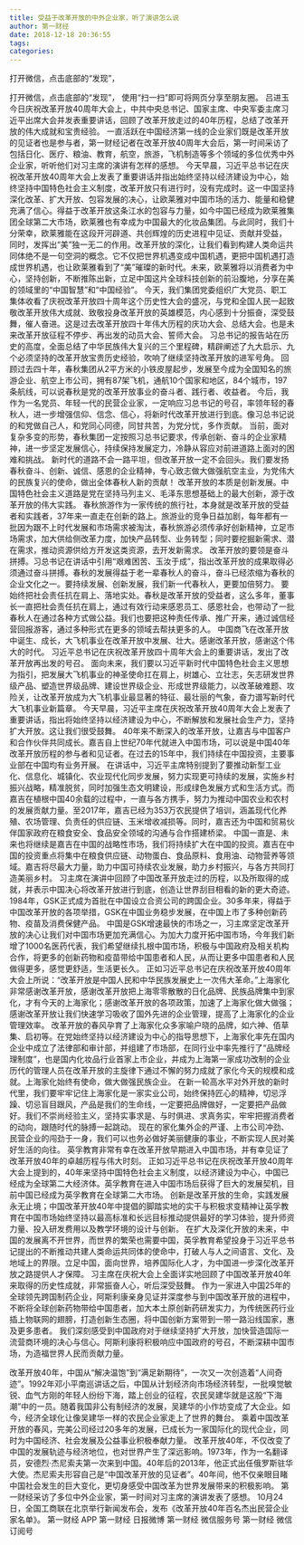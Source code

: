 ```yaml
---
title: 受益于改革开放的中外企业家，听了演讲怎么说
author: 第一财经
date: 2018-12-18 20:36:55
tags: 
categories: 
---
```

打开微信，点击底部的“发现”，
<!-- more -->
打开微信，点击底部的“发现”，
使用“扫一扫”即可将网页分享至朋友圈。
吕进玉
今日庆祝改革开放40周年大会上，中共中央总书记、国家主席、中央军委主席习近平出席大会并发表重要讲话，回顾了改革开放走过的40年历程，总结了改革开放的伟大成就和宝贵经验。
一直活跃在中国经济第一线的企业家们既是改革开放的见证者也是参与者，第一财经记者在改革开放40周年大会后，第一时间采访了包括日化、医疗、粮油、教育，航空，旅游，飞机制造等多个领域的多位优秀中外企业家，听听他们对习主席的演讲有怎样的感想。
今天早晨，习近平总书记在庆祝改革开放40周年大会上发表了重要讲话并指出始终坚持以经济建设为中心，始终坚持中国特色社会主义制度，改革开放只有进行时，没有完成时。这一中国坚持深化改革、扩大开放、包容发展的决心，让欧莱雅对中国市场的活力、能量和稳健充满了信心。​
得益于改革开放这条江水的包容与力量，如今中国已经成为欧莱雅集团全球第二大市场，欧莱雅也有幸成为中国最大的化妆品集团。与此同时，我们十分荣幸，欧莱雅能在这段开河辟道、共创辉煌的历史进程中见证、贡献并受益， 同时，发挥出“美”独一无二的作用。
​改革开放的深化，让我们看到构建人类命运共同体绝不是一句空洞的概念。它不仅把世界机遇变成中国机遇，更把中国机遇打造成世界机遇，也让欧莱雅看到了“美”璀璨的新时代。未来，欧莱雅将以消费者为中心，坚持创新，不断推陈出新，立足中国这片全球科技创新的前沿腹地，分享在美的领域里的“中国智慧”和“中国经验”。
今天，我们集团党委组织广大党员、职工集体收看了庆祝改革开放四十周年这个历史性大会的盛况，与党和全国人民一起致敬改革开放伟大成就、致敬投身改革开放的英雄模范，内心感到十分振奋，深受鼓舞，催人奋进。这是过去改革开放四十年伟大历程的庆功大会、总结大会。也是未来改革开放征程不停步、再出发的动员大会、誓师大会。
习总书记的报告站在历史的高度，全面总结了中华民族伟大复兴的三个里程碑，精辟阐述了九大启示、九个必须坚持的改革开放宝贵历史经验，吹响了继续坚持改革开放的进军号角。
回顾过去四十年，春秋集团从2平方米的小铁皮屋起步，发展至今成为全国知名的旅游企业、航空上市公司，拥有87架飞机，通航10个国家和地区，84个城市，197条航线，可以说春秋是党的改革开放事业的奋斗者、践行者、收益者。
今后，我作为一名党员、年轻一代的民营企业家，一定响应习总书记的号召，率领年轻的春秋人，进一步增强信仰、信念、信心，将新时代改革开放进行到底。像习总书记说的和党做自己人，和党同心同德，同甘共苦，为党分忧，多作贡献。
当前，面对复杂多变的形势，春秋集团一定按照习总书记要求，传承创新、奋斗的企业家精神，进一步坚定发展信心，持续保持发展定力，冷静从容应对前进道路上面对的困难和挑战。
新时代的道路不会一路平坦，但改革开放一定不会回头。我们要发扬春秋奋斗、创新、诚信、感恩的企业精神，专心致志做大做强航空主业，为党伟大的民族复兴的使命，做出全体春秋人新的贡献！
改革开放的本质是创新发展。中国特色社会主义道路是党在坚持马列主义、毛泽东思想基础上的最大创新，源于改革开放的伟大实践。
春秋旅游作为一家传统的旅行社，本身就是改革开放的受益者和实践者，37年来一直走在创新的路上。旅游业的竞争日益加剧，每年都有一批因为跟不上时代发展和市场需求被淘汰，春秋旅游必须传承好创新精神，立足市场需求，加大供给侧改革力度，加快产品转型、业务转型；同时要挖掘新需求、潜在需求，推动资源供给方开发这类资源，去开发新需求。
改革开放的要领是奋斗拼搏。习总书记在讲话中引用“艰难困苦、玉汝于成”，指出改革开放的成果取得必须通过奋斗拼搏。春秋的发展得益于老一辈春秋人的奋斗，奋斗已经浓缩为春秋的企业文化之一。要持续发展、创新发展，我们新一代春秋人，更要加倍努力。
要始终把社会责任抗在肩上、落地实处。春秋是改革开放的受益者，这么多年，董事长一直把社会责任抗在肩上，通过有效行动来感恩员工、感恩社会，也带动了一批春秋人在通过各种方式做公益。我们也要把这种责任传承、推广开来，通过诚信经营回报游客，通过多种形式在更多的领域去帮扶更多的人。
中国商飞在改革开放中诞生、成长，大飞机事业在改革开放中发展、壮大。感谢改革开放，感谢这个伟大的时代。
习近平总书记在庆祝改革开放四十周年大会上的重要讲话，发出了改革开放再出发的号召。
面向未来，我们要以习近平新时代中国特色社会主义思想为指引，把发展大飞机事业的神圣使命扛在肩上，树雄心、立壮志，矢志研发世界级产品、塑造世界级品牌、建设世界级企业、形成世界级能力，以改革破难题、攻险关，让改革开放成为大飞机事业最显著的特征、最壮丽的气象，奋力谱写新时代大飞机事业新篇章。
今天早晨，习近平主席在庆祝改革开放40周年大会上发表了重要讲话，指出将始终坚持以经济建设为中心，不断解放和发展社会生产力，坚持扩大开放。这让我们很受鼓舞。
40年来不断深入的改革开放，让嘉吉与中国客户和合作伙伴共同成长。嘉吉自上世纪70年代就进入中国市场，可以说是中国40年改革开放历程的参与者和见证者。在过去的15年中，我们持续在中国投资，主要事业部在中国均有业务开展。
在讲话中，习近平主席特别提到了要推动新型工业化、信息化、城镇化、农业现代化同步发展，努力实现更可持续的发展，实施乡村振兴战略，精准脱贫，同时加强生态文明建设，形成绿色发展方式和生活方式。而嘉吉在植根中国40余载的过程中，一直与各方携手，努力为推动中国农业和农村的发展贡献力量。至2017年，嘉吉已经为353万农民提供了培训，涵盖现代化养殖、农场管理、负责任的供应链、玉米增收减损等。同时，嘉吉还为中国和贸易伙伴国家政府在粮食安全、食品安全领域的沟通与合作搭建桥梁。
中国一直是、未来也将继续是嘉吉在中国的战略性市场，我们将持续扩大在中国的投资。嘉吉在中国的投资重点将集中在粮食供应链、动物蛋白、食品原料、食用油、动物营养等领域。嘉吉将尽最大力量，助力中国可持续农业发展，助力乡村振兴，与各方共同打造美丽乡村。
习主席在演讲中回顾了中国改革开放走过的历程，以及所取得的成就，并表示中国决心将改革开放进行到底，创造让世界刮目相看的新的更大奇迹。
1984年，GSK正式成为首批在中国设立合资公司的跨国企业。30多年来，得益于中国改革开放的各项举措，GSK在中国业务稳步发展，在中国上市了多种创新药物、疫苗及消费保健产品。
中国是GSK增速最快的市场之一，习主席坚定改革开放的决心让我们对中国市场更加充满信心。为加大力度开拓中国市场，今年我们新增了1000名医药代表，我们希望继续扎根中国市场，积极与中国政府及相关机构合作，将更多的创新药物和疫苗带给中国患者和人民，从而让更多中国患者和人民做得更多，感觉更舒适，生活更长久。
正如习近平总书记在庆祝改革开放40周年大会上所说：“改革开放是中国人民和中华民族发展史上一次伟大革命。”上海家化非常感谢改革开放，感谢改革开放把上海零零散散的日化品牌、民族品牌集中到家化，才有今天的上海家化；感谢改革开放的各项政策，加速了上海家化做大做强；感谢改革开放让我们快速学习吸收了国外先进的企业管理，提高了上海家化的企业管理效率。
改革开放的春风孕育了上海家化众多家喻户晓的品牌，如六神、佰草集、启初等。在党始终坚持以经济建设为中心的指导思想下，上海家化率先在国内企业中成立了法律部和审计部，并组建了市场部，在同行业中率先推行了“品牌经理制度”，也是国内化妆品行业首家上市企业，并成为上海第一家成功改制的企业
历代的管理人员在改革开放的主旋律下通过不懈的努力成就了家化今天的规模和成就。上海家化始终有使命，做大做强民族企业。
在新一轮高水平对外开放的新时代里，我们要牢牢记住上海家化是一家实业公司，始终保持匠心的精神，切忌浮躁、切忌盲目跟风，产品是我们的生命线，一定要把品牌做好，一定要把产品做好。我们不崇尚经验主义，坚持实事求是、与时俱进、求真务实，牢牢把握消费者的动向，跟随时代的脉搏一起跳动。
现在的家化集外企的严谨、上市公司冲劲、民营企业的闯劲于一身，我们可以也务必做好美丽健康的事业，不断实现人民对美好生活的向往。
英孚教育非常有幸在改革开放早期进入中国市场，并有幸见证了改革开放40年的卓越历程与伟大时刻。
正如习近平总书记在庆祝改革开放40周年大会上提到的，40年来坚持中国特色社会主义制度，以经济建设为中心，中国已经成为全球第二大经济体。英孚教育在进入中国市场后获得了巨大的发展契机，目前中国已经成为英孚教育在全球第二大市场。
创新是改革开放的生命，实践发展永无止境；中国改革开放40年中提倡的脚踏实地的实干与积极求变精神让英孚教育在中国市场始终坚持以最高标准和长远目标推动提供最好的学习体验，提升师资力量、投入研发费用以及教学环境的设计与创新。
在扩大及深化开放的未来，中国的发展离不开世界，而世界的繁荣也需要中国，英孚教育希望投身于习近平总书记提出的不断推动共建人类命运共同体的使命中，打破人与人之间语言、文化、及地域上的界限。立足中国，面向世界，培养国际化人才，为中国进一步深化改革开放之路提供人才保障。
习主席在庆祝大会上全面详实地回顾了中国改革开放40年来取得的历史性成就，非常振奋人心，听后深受鼓舞。
作为一家进入中国25年的全球领先跨国制药企业，阿斯利康亲身见证并深度参与到中国改革开放的进程中，不断将全球创新药物带给中国患者，加大本土原创新药研发实力，为传统医药行业插上物联网的翅膀，打造创新生态圈，将中国创新方案带到一带一路沿线国家，惠及更多患者。
我们深刻感受到中国政府对于继续坚持扩大开放，加快营造国际一流营商环境的决心与信心。阿斯利康将积极响应中国政府的号召，不断深耕中国市场，为造福世界人民而贡献力量。
 
 
改革开放40年，中国从“解决温饱”到“满足新期待”，一次又一次创造着“人间奇迹”。1992年邓小平南巡讲话之后，中国从计划经济向市场经济转型，一批嗅觉敏锐、血气方刚的年轻人纷纷下海，踏上创业的征程，农民吴建华就是这股“下海潮”中的一员。随着我国非公有制经济的发展，吴建华的小作坊变成了大企业。如今，经济全球化让像吴建华一样的农民企业家走上了世界的舞台。
乘着中国改革开放的春风，完美公司经过20多年的发展，已成长为一家国际化的现代企业，同时为中国经济、社会发展及公益事业积极奉献力量。
改革开放40年，不仅改变了中国的发展轨迹与经济地位，也对世界产生了深远影响。1973年，作为一名翻译员，安德烈·杰尼索夫第一次来到中国。40年后的2013年，他正式出任俄罗斯驻华大使。杰尼索夫形容自己是“中国改革开放的见证者”。40年间，他不仅亲眼目睹中国社会发生的巨大变化，更切身感受中国改革为世界发展带来的积极影响。
第一财经采访了多位中外企业家，第一时间对习主席的演讲发表了感想。
10月24日，全国工商联在北京举行新闻发布会，发布《改革开放40年百名杰出民营企业家名单》。
第一财经
APP
第一财经
日报微博
第一财经
微信服务号
第一财经
微信订阅号
